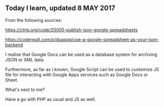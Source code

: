 ## Today I learn, updated 8 MAY 2017

From the following sources: 

https://ctrlq.org/code/20005-publish-json-google-spreadsheets


https://coderwall.com/p/duapqq/use-a-google-spreadsheet-as-your-json-backend


I realise that Google Docs can be used as a database system for archiving JSON or XML data.

Furthermore, as far as I known, Google Script can be used to customize JS file for interacting with Google Apps services such as Google Docs or Sheet.

What's next to me? 

Have a go with PHP as usual and JS as well.



